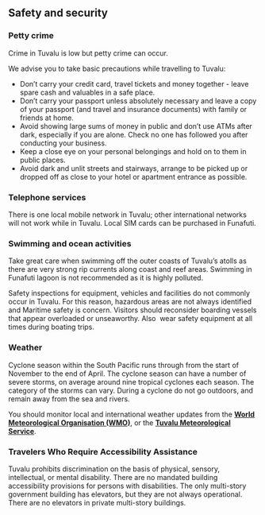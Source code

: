 ## Safety and security

### **Petty crime**

Crime in Tuvalu is low but petty crime can occur.

We advise you to take basic precautions while travelling to Tuvalu:

* Don’t carry your credit card, travel tickets and money together - leave spare cash and valuables in a safe place.
* Don’t carry your passport unless absolutely necessary and leave a copy of your passport (and travel and insurance documents) with family or friends at home.
* Avoid showing large sums of money in public and don’t use ATMs after dark, especially if you are alone. Check no one has followed you after conducting your business.
* Keep a close eye on your personal belongings and hold on to them in public places.
* Avoid dark and unlit streets and stairways, arrange to be picked up or dropped off as close to your hotel or apartment entrance as possible.

### **Telephone services**

There is one local mobile network in Tuvalu; other international networks will not work while in Tuvalu. Local SIM cards can be purchased in Funafuti.

### **Swimming and ocean activities**

Take great care when swimming off the outer coasts of Tuvalu’s atolls as there are very strong rip currents along coast and reef areas. Swimming in Funafuti lagoon is not recommended as it is highly polluted.

Safety inspections for equipment, vehicles and facilities do not commonly occur in Tuvalu. For this reason, hazardous areas are not always identified and Maritime safety is concern. Visitors should reconsider boarding vessels that appear overloaded or unseaworthy. Also  wear safety equipment at all times during boating trips.

### **Weather**

Cyclone season within the South Pacific runs through from the start of November to the end of April. The cyclone season can have a number of severe storms, on average around nine tropical cyclones each season. The category of the storms can vary. During a cyclone do not go outdoors, and remain away from the sea and rivers.

You should monitor local and international weather updates from the [**World Meteorological Organisation (WMO)**](http://severe.worldweather.org/), or the [**Tuvalu Meteorological Service**](http://informet.net/tuvmet/).

### **Travelers Who Require Accessibility Assistance**

Tuvalu prohibits discrimination on the basis of physical, sensory, intellectual, or mental disability. There are no mandated building accessibility provisions for persons with disabilities. The only multi-story government building has elevators, but they are not always operational. There are no elevators in private multi-story buildings.